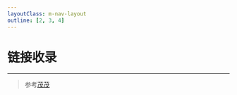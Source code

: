 ```yaml
---
layoutClass: m-nav-layout
outline: [2, 3, 4]
---
```


<script setup>
import ACardLinks from './.vitepress/components/ACardLinks.vue'

import { NAV_DATA } from './.vitepress/data/nav'
</script>
<style src="./nav/index.scss"></style>

# 链接收录

<ACardLinks v-for="{title, items} in NAV_DATA" :title="title" :items="items"/>

----

> 参考[茂茂](https://notes.fe-mm.com/nav)
